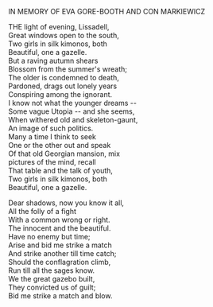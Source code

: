 IN MEMORY OF EVA GORE-BOOTH AND CON MARKIEWICZ  
  
THE light of evening, Lissadell,  
Great windows open to the south,  
Two girls in silk kimonos, both  
Beautiful, one a gazelle.  
But a raving autumn shears  
Blossom from the summer's wreath;  
The older is condemned to death,  
Pardoned, drags out lonely years  
Conspiring among the ignorant.  
I know not what the younger dreams --  
Some vague Utopia -- and she seems,  
When withered old and skeleton-gaunt,  
An image of such politics.  
Many a time I think to seek  
One or the other out and speak  
Of that old Georgian mansion, mix  
pictures of the mind, recall  
That table and the talk of youth,  
Two girls in silk kimonos, both  
Beautiful, one a gazelle.  
  
Dear shadows, now you know it all,  
All the folly of a fight  
With a common wrong or right.  
The innocent and the beautiful.  
Have no enemy but time;  
Arise and bid me strike a match  
And strike another till time catch;  
Should the conflagration climb,  
Run till all the sages know.  
We the great gazebo built,  
They convicted us of guilt;  
Bid me strike a match and blow.  
